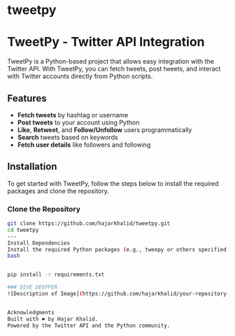 # tweetpy

# TweetPy - Twitter API Integration

TweetPy is a Python-based project that allows easy integration with the Twitter API. With TweetPy, you can fetch tweets, post tweets, and interact with Twitter accounts directly from Python scripts.

## Features

- **Fetch tweets** by hashtag or username
- **Post tweets** to your account using Python
- **Like**, **Retweet**, and **Follow/Unfollow** users programmatically
- **Search** tweets based on keywords
- **Fetch user details** like followers and following

## Installation

To get started with TweetPy, follow the steps below to install the required packages and clone the repository.

### Clone the Repository

```bash
git clone https://github.com/hajarkhalid/tweetpy.git
cd tweetpy
---
Install Dependencies
Install the required Python packages (e.g., tweepy or others specified in requirements.txt):
bash


pip install -r requirements.txt

### DIVE DEEPPER 
![Description of Image](https://github.com/hajarkhalid/your-repository-name/blob/main/path-to-your-image/267c0dda-e088-4bf7-bdd6-7bcbac7204df.png)


Acknowledgments
Built with ❤️ by Hajar Khalid.
Powered by the Twitter API and the Python community.
